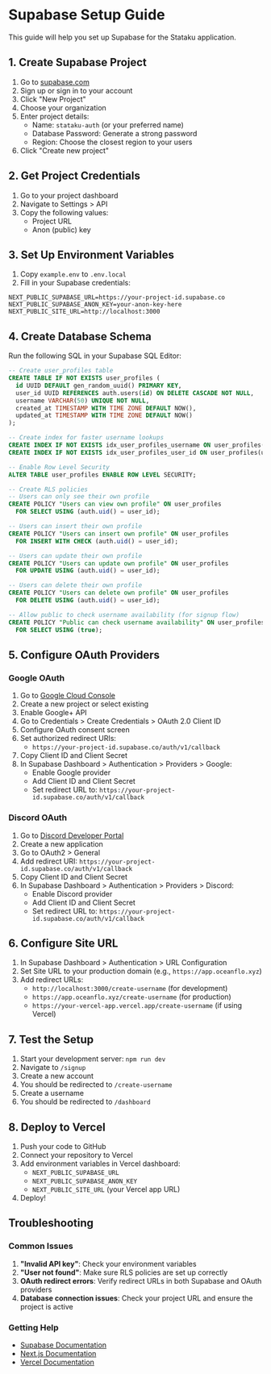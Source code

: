 # Supabase Setup Guide

This guide will help you set up Supabase for the Stataku application.

## 1. Create Supabase Project

1. Go to [supabase.com](https://supabase.com)
2. Sign up or sign in to your account
3. Click "New Project"
4. Choose your organization
5. Enter project details:
   - Name: `stataku-auth` (or your preferred name)
   - Database Password: Generate a strong password
   - Region: Choose the closest region to your users
6. Click "Create new project"

## 2. Get Project Credentials

1. Go to your project dashboard
2. Navigate to Settings > API
3. Copy the following values:
   - Project URL
   - Anon (public) key

## 3. Set Up Environment Variables

1. Copy `example.env` to `.env.local`
2. Fill in your Supabase credentials:

```env
NEXT_PUBLIC_SUPABASE_URL=https://your-project-id.supabase.co
NEXT_PUBLIC_SUPABASE_ANON_KEY=your-anon-key-here
NEXT_PUBLIC_SITE_URL=http://localhost:3000
```

## 4. Create Database Schema

Run the following SQL in your Supabase SQL Editor:

```sql
-- Create user_profiles table
CREATE TABLE IF NOT EXISTS user_profiles (
  id UUID DEFAULT gen_random_uuid() PRIMARY KEY,
  user_id UUID REFERENCES auth.users(id) ON DELETE CASCADE NOT NULL,
  username VARCHAR(50) UNIQUE NOT NULL,
  created_at TIMESTAMP WITH TIME ZONE DEFAULT NOW(),
  updated_at TIMESTAMP WITH TIME ZONE DEFAULT NOW()
);

-- Create index for faster username lookups
CREATE INDEX IF NOT EXISTS idx_user_profiles_username ON user_profiles(username);
CREATE INDEX IF NOT EXISTS idx_user_profiles_user_id ON user_profiles(user_id);

-- Enable Row Level Security
ALTER TABLE user_profiles ENABLE ROW LEVEL SECURITY;

-- Create RLS policies
-- Users can only see their own profile
CREATE POLICY "Users can view own profile" ON user_profiles
  FOR SELECT USING (auth.uid() = user_id);

-- Users can insert their own profile
CREATE POLICY "Users can insert own profile" ON user_profiles
  FOR INSERT WITH CHECK (auth.uid() = user_id);

-- Users can update their own profile
CREATE POLICY "Users can update own profile" ON user_profiles
  FOR UPDATE USING (auth.uid() = user_id);

-- Users can delete their own profile
CREATE POLICY "Users can delete own profile" ON user_profiles
  FOR DELETE USING (auth.uid() = user_id);

-- Allow public to check username availability (for signup flow)
CREATE POLICY "Public can check username availability" ON user_profiles
  FOR SELECT USING (true);
```

## 5. Configure OAuth Providers

### Google OAuth

1. Go to [Google Cloud Console](https://console.cloud.google.com)
2. Create a new project or select existing
3. Enable Google+ API
4. Go to Credentials > Create Credentials > OAuth 2.0 Client ID
5. Configure OAuth consent screen
6. Set authorized redirect URIs:
   - `https://your-project-id.supabase.co/auth/v1/callback`
7. Copy Client ID and Client Secret
8. In Supabase Dashboard > Authentication > Providers > Google:
   - Enable Google provider
   - Add Client ID and Client Secret
   - Set redirect URL to: `https://your-project-id.supabase.co/auth/v1/callback`

### Discord OAuth

1. Go to [Discord Developer Portal](https://discord.com/developers/applications)
2. Create a new application
3. Go to OAuth2 > General
4. Add redirect URI: `https://your-project-id.supabase.co/auth/v1/callback`
5. Copy Client ID and Client Secret
6. In Supabase Dashboard > Authentication > Providers > Discord:
   - Enable Discord provider
   - Add Client ID and Client Secret
   - Set redirect URL to: `https://your-project-id.supabase.co/auth/v1/callback`

## 6. Configure Site URL

1. In Supabase Dashboard > Authentication > URL Configuration
2. Set Site URL to your production domain (e.g., `https://app.oceanflo.xyz`)
3. Add redirect URLs:
   - `http://localhost:3000/create-username` (for development)
   - `https://app.oceanflo.xyz/create-username` (for production)
   - `https://your-vercel-app.vercel.app/create-username` (if using Vercel)

## 7. Test the Setup

1. Start your development server: `npm run dev`
2. Navigate to `/signup`
3. Create a new account
4. You should be redirected to `/create-username`
5. Create a username
6. You should be redirected to `/dashboard`

## 8. Deploy to Vercel

1. Push your code to GitHub
2. Connect your repository to Vercel
3. Add environment variables in Vercel dashboard:
   - `NEXT_PUBLIC_SUPABASE_URL`
   - `NEXT_PUBLIC_SUPABASE_ANON_KEY`
   - `NEXT_PUBLIC_SITE_URL` (your Vercel app URL)
4. Deploy!

## Troubleshooting

### Common Issues

1. **"Invalid API key"**: Check your environment variables
2. **"User not found"**: Make sure RLS policies are set up correctly
3. **OAuth redirect errors**: Verify redirect URLs in both Supabase and OAuth providers
4. **Database connection issues**: Check your project URL and ensure the project is active

### Getting Help

- [Supabase Documentation](https://supabase.com/docs)
- [Next.js Documentation](https://nextjs.org/docs)
- [Vercel Documentation](https://vercel.com/docs)
